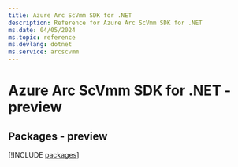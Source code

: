 ```yaml
---
title: Azure Arc ScVmm SDK for .NET
description: Reference for Azure Arc ScVmm SDK for .NET
ms.date: 04/05/2024
ms.topic: reference
ms.devlang: dotnet
ms.service: arcscvmm
---
```

# Azure Arc ScVmm SDK for .NET - preview
## Packages - preview
[!INCLUDE [packages](arc-scvmm-index.md)]